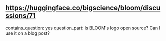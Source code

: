 ## https://huggingface.co/bigscience/bloom/discussions/71

contains_question: yes
question_part: Is BLOOM's logo open source? Can I use it on a blog post?
